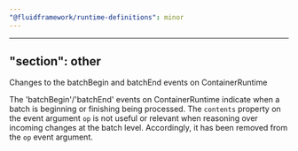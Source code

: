 ```yaml
---
"@fluidframework/runtime-definitions": minor
---
```

---
"section": other
---

Changes to the batchBegin and batchEnd events on ContainerRuntime

The 'batchBegin'/'batchEnd' events on ContainerRuntime indicate when a batch is beginning or finishing being processed. The `contents` property on the event argument `op` is not useful or relevant when reasoning over incoming changes at the batch level. Accordingly, it has been removed from the `op` event argument.
